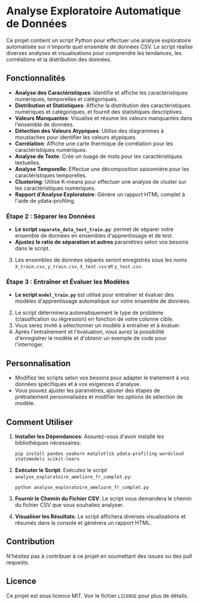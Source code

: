 
# Analyse Exploratoire Automatique de Données

Ce projet contient un script Python pour effectuer une analyse exploratoire automatisée sur n'importe quel ensemble de données CSV. Le script réalise diverses analyses et visualisations pour comprendre les tendances, les corrélations et la distribution des données.

## Fonctionnalités

- **Analyse des Caractéristiques**: Identifie et affiche les caractéristiques numériques, temporelles et catégoriques.
- **Distribution et Statistiques**: Affiche la distribution des caractéristiques numériques et catégoriques, et fournit des statistiques descriptives.
- **Valeurs Manquantes**: Visualise et résume les valeurs manquantes dans l'ensemble de données.
- **Détection des Valeurs Atypiques**: Utilise des diagrammes à moustaches pour identifier les valeurs atypiques.
- **Corrélation**: Affiche une carte thermique de corrélation pour les caractéristiques numériques.
- **Analyse de Texte**: Crée un nuage de mots pour les caractéristiques textuelles.
- **Analyse Temporelle**: Effectue une décomposition saisonnière pour les caractéristiques temporelles.
- **Clustering**: Utilise K-means pour effectuer une analyse de cluster sur les caractéristiques numériques.
- **Rapport d'Analyse Exploratoire**: Génère un rapport HTML complet à l'aide de ydata-profiling.

### Étape 2 : Séparer les Données

- **Le script `separate_data_test_train.py`**: permet de séparer votre ensemble de données en ensembles d'apprentissage et de test.
- **Ajustez le ratio de séparation et autres** paramètres selon vos besoins dans le script.
3. Les ensembles de données séparés seront enregistrés sous les noms `X_train.csv`, `y_train.csv`, `X_test.csv` et `y_test.csv`.

### Étape 3 : Entraîner et Évaluer les Modèles

- **Le script `model_train.py`** est utilisé pour entraîner et évaluer des modèles d'apprentissage automatique sur votre ensemble de données.
2. Le script déterminera automatiquement le type de problème (classification ou régression) en fonction de votre colonne cible.
3. Vous serez invité à sélectionner un modèle à entraîner et à évaluer.
4. Après l'entraînement et l'évaluation, vous aurez la possibilité d'enregistrer le modèle et d'obtenir un exemple de code pour l'interroger.

## Personnalisation

- Modifiez les scripts selon vos besoins pour adapter le traitement à vos données spécifiques et à vos exigences d'analyse.
- Vous pouvez ajuster les paramètres, ajouter des étapes de prétraitement personnalisées et modifier les options de sélection de modèle.


## Comment Utiliser

1. **Installer les Dépendances**:
   Assurez-vous d'avoir installé les bibliothèques nécessaires:
   ```
   pip install pandas seaborn matplotlib ydata-profiling wordcloud statsmodels scikit-learn
   ```

2. **Exécuter le Script**:
   Exécutez le script `analyse_exploratoire_ameliore_fr_complet.py`:
   ```
   python analyse_exploratoire_ameliore_fr_complet.py
   ```

3. **Fournir le Chemin du Fichier CSV**:
   Le script vous demandera le chemin du fichier CSV que vous souhaitez analyser.

4. **Visualiser les Résultats**:
   Le script affichera diverses visualisations et résumés dans la console et générera un rapport HTML.

## Contribution

N'hésitez pas à contribuer à ce projet en soumettant des issues ou des pull requests.

## Licence

Ce projet est sous licence MIT. Voir le fichier `LICENSE` pour plus de détails.
